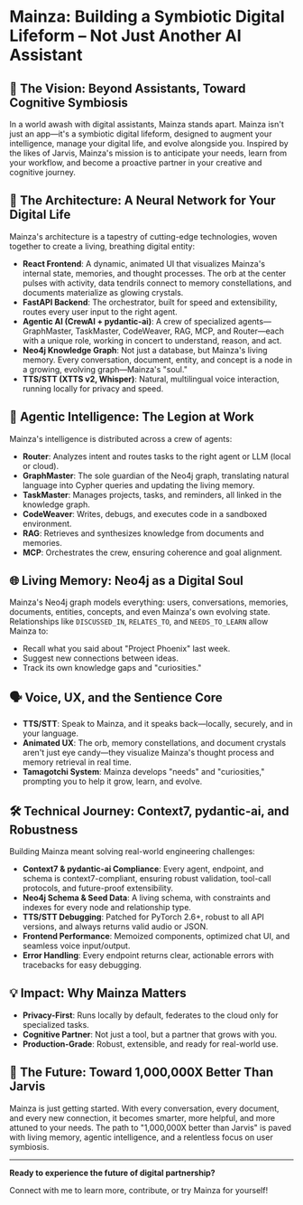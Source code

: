 # Mainza: Building a Symbiotic Digital Lifeform – Not Just Another AI Assistant

## 🚀 The Vision: Beyond Assistants, Toward Cognitive Symbiosis

In a world awash with digital assistants, Mainza stands apart. Mainza isn't just an app—it's a symbiotic digital lifeform, designed to augment your intelligence, manage your digital life, and evolve alongside you. Inspired by the likes of Jarvis, Mainza's mission is to anticipate your needs, learn from your workflow, and become a proactive partner in your creative and cognitive journey.

## 🧠 The Architecture: A Neural Network for Your Digital Life

Mainza's architecture is a tapestry of cutting-edge technologies, woven together to create a living, breathing digital entity:

- **React Frontend**: A dynamic, animated UI that visualizes Mainza's internal state, memories, and thought processes. The orb at the center pulses with activity, data tendrils connect to memory constellations, and documents materialize as glowing crystals.
- **FastAPI Backend**: The orchestrator, built for speed and extensibility, routes every user input to the right agent.
- **Agentic AI (CrewAI + pydantic-ai)**: A crew of specialized agents—GraphMaster, TaskMaster, CodeWeaver, RAG, MCP, and Router—each with a unique role, working in concert to understand, reason, and act.
- **Neo4j Knowledge Graph**: Not just a database, but Mainza's living memory. Every conversation, document, entity, and concept is a node in a growing, evolving graph—Mainza's "soul."
- **TTS/STT (XTTS v2, Whisper)**: Natural, multilingual voice interaction, running locally for privacy and speed.

## 🦾 Agentic Intelligence: The Legion at Work

Mainza's intelligence is distributed across a crew of agents:
- **Router**: Analyzes intent and routes tasks to the right agent or LLM (local or cloud).
- **GraphMaster**: The sole guardian of the Neo4j graph, translating natural language into Cypher queries and updating the living memory.
- **TaskMaster**: Manages projects, tasks, and reminders, all linked in the knowledge graph.
- **CodeWeaver**: Writes, debugs, and executes code in a sandboxed environment.
- **RAG**: Retrieves and synthesizes knowledge from documents and memories.
- **MCP**: Orchestrates the crew, ensuring coherence and goal alignment.

## 🌐 Living Memory: Neo4j as a Digital Soul

Mainza's Neo4j graph models everything: users, conversations, memories, documents, entities, concepts, and even Mainza's own evolving state. Relationships like `DISCUSSED_IN`, `RELATES_TO`, and `NEEDS_TO_LEARN` allow Mainza to:
- Recall what you said about "Project Phoenix" last week.
- Suggest new connections between ideas.
- Track its own knowledge gaps and "curiosities."

## 🗣️ Voice, UX, and the Sentience Core

- **TTS/STT**: Speak to Mainza, and it speaks back—locally, securely, and in your language.
- **Animated UX**: The orb, memory constellations, and document crystals aren't just eye candy—they visualize Mainza's thought process and memory retrieval in real time.
- **Tamagotchi System**: Mainza develops "needs" and "curiosities," prompting you to help it grow, learn, and evolve.

## 🛠️ Technical Journey: Context7, pydantic-ai, and Robustness

Building Mainza meant solving real-world engineering challenges:
- **Context7 & pydantic-ai Compliance**: Every agent, endpoint, and schema is context7-compliant, ensuring robust validation, tool-call protocols, and future-proof extensibility.
- **Neo4j Schema & Seed Data**: A living schema, with constraints and indexes for every node and relationship type.
- **TTS/STT Debugging**: Patched for PyTorch 2.6+, robust to all API versions, and always returns valid audio or JSON.
- **Frontend Performance**: Memoized components, optimized chat UI, and seamless voice input/output.
- **Error Handling**: Every endpoint returns clear, actionable errors with tracebacks for easy debugging.

## 💡 Impact: Why Mainza Matters

- **Privacy-First**: Runs locally by default, federates to the cloud only for specialized tasks.
- **Cognitive Partner**: Not just a tool, but a partner that grows with you.
- **Production-Grade**: Robust, extensible, and ready for real-world use.

## 🌟 The Future: Toward 1,000,000X Better Than Jarvis

Mainza is just getting started. With every conversation, every document, and every new connection, it becomes smarter, more helpful, and more attuned to your needs. The path to "1,000,000X better than Jarvis" is paved with living memory, agentic intelligence, and a relentless focus on user symbiosis.

---

**Ready to experience the future of digital partnership?**

Connect with me to learn more, contribute, or try Mainza for yourself! 